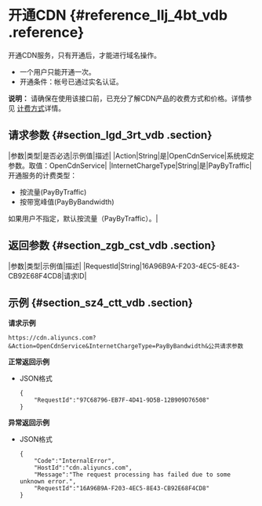# 开通CDN {#reference_llj_4bt_vdb .reference}

开通CDN服务，只有开通后，才能进行域名操作。

-   一个用户只能开通一次。
-   开通条件：帐号已通过实名认证。

**说明：** 请确保在使用该接口前，已充分了解CDN产品的收费方式和价格。详情参见 [计费方式](../cn.zh-CN/产品定价/计费方式.md#)详情。

## 请求参数 {#section_lgd_3rt_vdb .section}

|参数|类型|是否必选|示例值|描述|
|Action|String|是|OpenCdnService|系统规定参数。取值：OpenCdnService|
|InternetChargeType|String|是|PayByTraffic|开通服务的计费类型：

 -   按流量\(PayByTraffic\)
-   按带宽峰值\(PayByBandwidth\)

 如果用户不指定，默认按流量（PayByTraffic）。|

## 返回参数 {#section_zgb_cst_vdb .section}

|参数|类型|示例值|描述|
|RequestId|String|16A96B9A-F203-4EC5-8E43-CB92E68F4CD8|请求ID|

## 示例 {#section_sz4_ctt_vdb .section}

**请求示例**

```
https://cdn.aliyuncs.com?&Action=OpenCdnService&InternetChargeType=PayByBandwidth&公共请求参数
```

**正常返回示例**

-   JSON格式

    ```
    {
        "RequestId":"97C68796-EB7F-4D41-9D5B-12B909D76508"
    }
    ```


**异常返回示例**

-   JSON格式

    ```
    {
        "Code":"InternalError",
        "HostId":"cdn.aliyuncs.com",
        "Message":"The request processing has failed due to some unknown error.",
        "RequestId":"16A96B9A-F203-4EC5-8E43-CB92E68F4CD8"
    }
    ```


